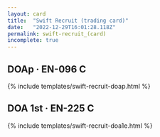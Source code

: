 ```yaml
---
layout: card
title:  "Swift Recruit (trading card)"
date:   "2022-12-29T16:01:28.118Z"
permalink: swift-recruit_(card)
incomplete: true
---
```


## DOAp &middot; EN-096 C

{% include templates/swift-recruit-doap.html %}


## DOA 1st &middot; EN-225 C

{% include templates/swift-recruit-doa1e.html %}
